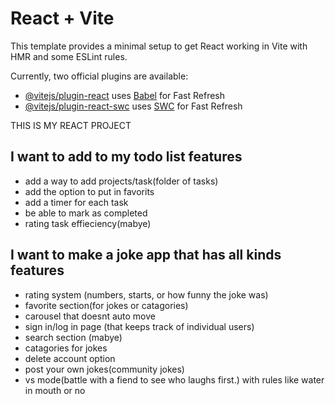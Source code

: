 # React + Vite

This template provides a minimal setup to get React working in Vite with HMR and some ESLint rules.

Currently, two official plugins are available:

- [@vitejs/plugin-react](https://github.com/vitejs/vite-plugin-react/blob/main/packages/plugin-react/README.md) uses [Babel](https://babeljs.io/) for Fast Refresh
- [@vitejs/plugin-react-swc](https://github.com/vitejs/vite-plugin-react-swc) uses [SWC](https://swc.rs/) for Fast Refresh

THIS IS MY REACT PROJECT

I want to add to my todo list
features
--------
- add a way to add projects/task(folder of tasks)
- add the option to put in favorits
- add a timer for each task
- be able to mark as completed
- rating task effieciency(mabye)









I want to make a joke app that has all kinds 
features
--------
- rating system (numbers, starts, or how funny the joke was)
- favorite section(for jokes or catagories)
- carousel that doesnt auto move
- sign in/log in page (that keeps track of individual users)
- search section (mabye)
- catagories for jokes
- delete account option
- post your own jokes(community jokes)
- vs mode(battle with a fiend to see who laughs first.) with rules like water in mouth or no
